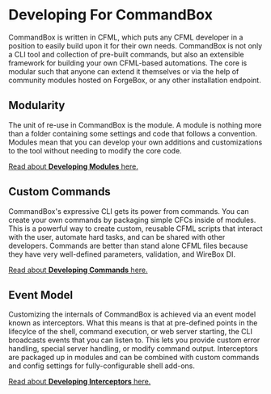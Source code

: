 # Developing For CommandBox

CommandBox is written in CFML, which puts any CFML developer in a position to easily build upon it for their own needs. CommandBox is not only a CLI tool and collection of pre-built commands, but also an extensible framework for building your own CFML-based automations. The core is modular such that anyone can extend it themselves or via the help of community modules hosted on ForgeBox, or any other installation endpoint.

## Modularity

The unit of re-use in CommandBox is the module. A module is nothing more than a folder containing some settings and code that follows a convention. Modules mean that you can develop your own additions and customizations to the tool without needing to modify the core code.

[Read about **Developing Modules** here.](modules/)

## Custom Commands

CommandBox's expressive CLI gets its power from commands. You can create your own commands by packaging simple CFCs inside of modules. This is a powerful way to create custom, reusable CFML scripts that interact with the user, automate hard tasks, and can be shared with other developers. Commands are better than stand alone CFML files because they have very well-defined parameters, validation, and WireBox DI.

[Read about **Developing Commands** here.](commands/)

## Event Model

Customizing the internals of CommandBox is achieved via an event model known as interceptors. What this means is that at pre-defined points in the lifecylce of the shell, command execution, or web server starting, the CLI broadcasts events that you can listen to. This lets you provide custom error handling, special server handling, or modify command output. Interceptors are packaged up in modules and can be combined with custom commands and config settings for fully-configurable shell add-ons.

[Read about **Developing Interceptors** here.](interceptors/)

